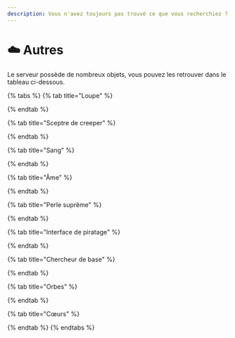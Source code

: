 ```yaml
---
description: Vous n'avez toujours pas trouvé ce que vous recherchiez ?
---
```


# ☁️ Autres

Le serveur possède de nombreux objets, vous pouvez les retrouver dans le tableau ci-dessous.

{% tabs %}
{% tab title="Loupe" %}

{% endtab %}

{% tab title="Sceptre de creeper" %}

{% endtab %}

{% tab title="Sang" %}

{% endtab %}

{% tab title="Âme" %}

{% endtab %}

{% tab title="Perle suprême" %}

{% endtab %}

{% tab title="Interface de piratage" %}

{% endtab %}

{% tab title="Chercheur de base" %}

{% endtab %}

{% tab title="Orbes" %}

{% endtab %}

{% tab title="Cœurs" %}

{% endtab %}
{% endtabs %}
